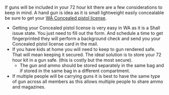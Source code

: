 If guns will be included in your 72 hour kit there are a few considerations to keep in mind. A hand gun is idea as it is small lightweight easily concealable be sure to get your [WA Concealed pistol license](https://my.spokanecity.org/police/information/licenses-and-permits/). 
- Getting your Concealed pistol license is very easy in WA as it is a Shall issue state. You just need to fill out the form. And schedule a time to get fingerprinted they will perform a background check and send you your Concealed pistol license card in the mail.
- If you have kids at home you will need to keep to gun rendered safe. That will mean keeping it secured. The ideal solution is to store your 72 hour kit in a gun safe. (this is costly but the most secure).
	- The gun and ammo should be stored separately in the same bag and if stored in the same bag in a different compartment.
- If multiple people will be carrying guns it is best to have the same type of gun across all members as this allows multiple people to share ammo and magazines. 